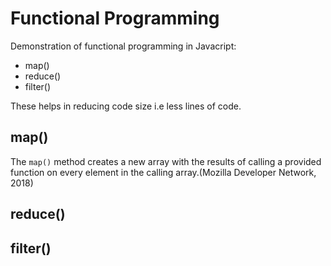 # Functional Programming

Demonstration of functional programming in Javacript:

* map()
* reduce()
* filter()

These helps in reducing code size i.e less lines of code.

## map()
The `map()` method creates a new array with the results of calling a provided function on every element in the calling array.(Mozilla Developer Network, 2018)

## reduce()

## filter()
